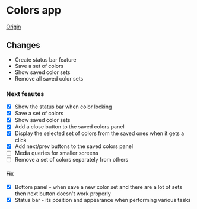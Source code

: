 # Colors app

[Origin](https://www.youtube.com/watch?v=OaNICHKM5KM)

## Changes

- Create status bar feature
- Save a set of colors
- Show saved color sets
- Remove all saved color sets

### Next feautes

- [x] Show the status bar when color locking
- [x] Save a set of colors
- [x] Show saved color sets
- [x] Add a close button to the saved colors panel
- [x] Display the selected set of colors from the saved ones when it gets a click
- [x] Add next/prev buttons to the saved colors panel
- [ ] Media queries for smaller screens
- [ ] Remove a set of colors separately from others

#### Fix

- [x] Bottom panel - when save a new color set and there are a lot of sets then next button doesn't work properly
- [x] Status bar - its position and appearance when performing various tasks